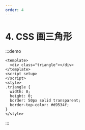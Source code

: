 ```yaml
---
order: 4
---
```

# 4. CSS 画三角形

:::demo

```vue
<template>
  <div class="triangle"></div>
</template>
<script setup>
</script>
<style>
.triangle {
  width: 0;
  height: 0;
  border: 50px solid transparent;
  border-top-color: #d9534f;
}
</style>
```
:::
